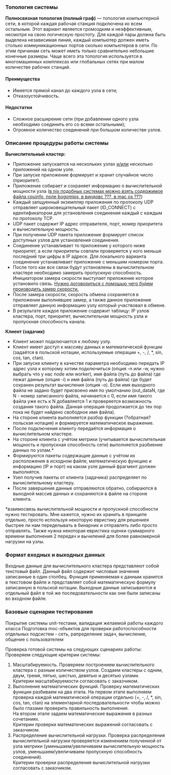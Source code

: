 ### Топология системы
**Полносвязная топология (полный граф)** — топология компьютерной сети, в которой каждая рабочая станция подключена ко всем остальным. Этот вариант является громоздким и неэффективным, несмотря на свою логическую простоту. Для каждой пары должна быть выделена независимая линия, каждый компьютер должен иметь столько коммуникационных портов сколько компьютеров в сети. По этим причинам сеть может иметь только сравнительно небольшие конечные размеры. Чаще всего эта топология используется в многомашинных комплексах или глобальных сетях при малом количестве рабочих станций.

#### Преимущества
- Имеется прямой канал до каждого узла в сети;
- Отказоустойчивость.

#### Недостатки
- Сложное расширение сети (при добавлении одного узла необходимо соединить его со всеми остальными);
- Огромное количество соединений при большом количестве узлов.


### Описание процедуры работы системы
**Вычислительный кластер:**
- Приложение запускается на нескольких узлах <u>и/или</u> несколько приложений на одном узле.
- При запуске приложение формирует и хранит случайное число (приоритет).
- Приложение собирает и сохраняет информацию о вычислительной мощности узла (<u>в nix подобных системах можно взять содержимое файла cpuinfo, поле bogomips, в виндовс ???, в mac os ???</u>) 
- Каждый запщуенный экземпляр приложения по протоколу UDP отправляет широковещательный пакет (ID_CONNECT) с идентификатором для установления соединения каждый с каждым по протоколу TCP.
- UDP пакет содержит IP адрес отправителя, порт, номер приоритета и вычислительную мощность.
- При получении UDP пакета приложение формирует список доступных узлов для установления соединения.
- Соединение устанавливает то приложение у которого ниже приоритет, а если приоритеты совпали проверяется у кого меньше последний три цифры в IP адресе. Для локального варианта соединение устанавливает приложение с меньшим номером порта.
- После того как все связи будут установлены в вычислительном кластере необходимо замерить пропускную способность. Инициатором замера скорости выступает приложение которое установило связь. <u>Нужно договориться с помощью чего будем производить замер скорости.</u>
- После замера скорости, скорость обмена сохраняется в приложении выполнявшее замер, а также данное приложение отправляет данную информацию узлу который участвовал в обмене.
- В результате каждое приложение содержит таблицу: IP узлов кластера, порт, приоритет, вычислительная мощность узла и пропускная способность канала.


**Клиент (задачик)**
- Клиент может подключается к любому узлу.
- Клиент имеет доступ к массиву данных и математической функции (задаётся в польской нотации, используемые операции +, -, /, \*, sin, cos, tan, ctan).
- При запуске клиенту в качестве параметра необходимо передать IP адрес узла к которому хотим подключиться (опция -n или -w, нужно выбрать что у нас node или worker), имя файла (путь до файла) где лежат данные (опция -i) и имя файла (путь до файла) где будет сохранен результат вычисления (опция -o). Если имя выходного файла не задано будет присвоено имя по умолчанию (out_dataN, где N - номер записанного файла, начинается с 0, если имя такого файла уже есть к N добавляется 1 и проверяется возможность создания такого файла. Данная операция продолжается до тех пор пока не будет найдено свободное имя файла).
- На стороне клиента выполняется разбор функции (?обратная? польская нотация) и формируется математическое выражение.
- После подключения клиенту передаётся информация о вычислительном кластере.
- На стороне клиента с учётом метрики (учитывается вычислительная мощность и пропускная способность сети) выполняется разбиение данных по узлам.*
- Формируются пакеты содержащие данные с учётом их расположения в исходном файле, математическую функцию и информацию (IP и порт) на каком узле данный фрагмент должен выполнятся.
- Узел получив пакеты от клиента (задачика) распределяет по вычислительному кластеру.
- После завершения данные отправляются обратно, собираются в выходной массив данных и сохраняются в файле на стороне клиента.

*взаимосвязь вычислительной мощности и пропускной способности нужно тестировать.
Мне кажется, нужно их хранить в принципе отдельно, просто используя некоторую евристику для решениея быстрее ли нам переделывать в бинарник и отправлять либо просто отправлять.
Также нужна некоторая евристика оценки суммарного времени выполнения 2 передач и вычилений для более равномерной нагрузки на узлы.


### Формат входных и выходных данных
Входные данные для вычислительного кластера представляют собой текстовый файл. Данный файл содержит числовые значения записанные в один столбец. Функция применяемая к данным хранится в текстовом файле и представляет собой математическую формулу записанную в польской нотации.
Выходные данные записываются в отдельный файл в той же последовательности как они были записаны во входном файле.

### Базовые сценарии тестирования
Покрытие системы unit-тестами, валидация желаемой работы каждого класса
Подготовка moc-объектов для проверки работоспособности отдельных подсистем - сеть, рапределение задач, вычисление, общение с пользователем

Проверка готовой системы на следующих сценариях работы:
Проверяем следующие критерии системы:  
1. Масштабируемость. Проверяем построением вычислительного кластера с разным количеством узлов. Создаем кластеры с одним, двум, тремя, пятью, шестью, девятью и десятью узлами.  
Критерии масштабируемости согласовать с заказчиком.  
2. Выполнение математических функций. Проверку математических функции разбиваем на два этапа. На первом этапе выполняем проверка каждой математической операции отдельно (+, -, /, *, sin, cos, tan, ctan) на элементарной последовательности чтобы можно было глазами проверить правильность выполнения.  
На втором этапе задаем математические выражения в разных сочетаниях.  
Критерии проверки математических выражений согласовать с заказчиком.  
3. Распределение вычислительной нагрузки. Проверка распределения вычислительной нагрузки проверяется изменением полученной от узла метрики (уменьшаем/увеличиваем вычислительную мощность узлов, уменьшаем/увеличиваем пропускную способность соединений).  
Критерии проверки распределения вычислительной нагрузки согласовать с заказчиком.

